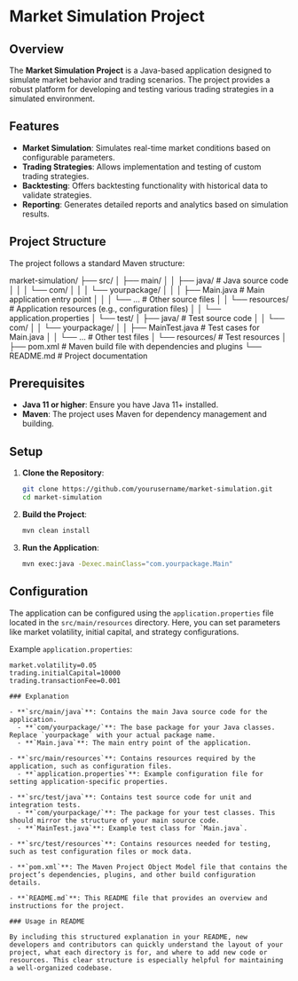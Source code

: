 # Market Simulation Project

## Overview

The **Market Simulation Project** is a Java-based application designed to simulate market behavior and trading scenarios. The project provides a robust platform for developing and testing various trading strategies in a simulated environment.

## Features

- **Market Simulation**: Simulates real-time market conditions based on configurable parameters.
- **Trading Strategies**: Allows implementation and testing of custom trading strategies.
- **Backtesting**: Offers backtesting functionality with historical data to validate strategies.
- **Reporting**: Generates detailed reports and analytics based on simulation results.

## Project Structure

The project follows a standard Maven structure:

market-simulation/
├── src/
│   ├── main/
│   │   ├── java/                             # Java source code
│   │   │   └── com/
│   │   │       └── yourpackage/
│   │   │           ├── Main.java              # Main application entry point
│   │   │           └── ...                    # Other source files
│   │   └── resources/                         # Application resources (e.g., configuration files)
│   │       └── application.properties
│   └── test/
│       ├── java/                              # Test source code
│       │   └── com/
│       │       └── yourpackage/
│       │           ├── MainTest.java          # Test cases for Main.java
│       │           └── ...                    # Other test files
│       └── resources/                         # Test resources
│
├── pom.xml                                    # Maven build file with dependencies and plugins
└── README.md                                  # Project documentation

## Prerequisites

- **Java 11 or higher**: Ensure you have Java 11+ installed.
- **Maven**: The project uses Maven for dependency management and building.

## Setup

1. **Clone the Repository**:

    ```bash
    git clone https://github.com/yourusername/market-simulation.git
    cd market-simulation
    ```

2. **Build the Project**:

    ```bash
    mvn clean install
    ```

3. **Run the Application**:

    ```bash
    mvn exec:java -Dexec.mainClass="com.yourpackage.Main"
    ```

## Configuration

The application can be configured using the `application.properties` file located in the `src/main/resources` directory. Here, you can set parameters like market volatility, initial capital, and strategy configurations.

Example `application.properties`:

```properties
market.volatility=0.05
trading.initialCapital=10000
trading.transactionFee=0.001

### Explanation

- **`src/main/java`**: Contains the main Java source code for the application.
  - **`com/yourpackage/`**: The base package for your Java classes. Replace `yourpackage` with your actual package name.
  - **`Main.java`**: The main entry point of the application.

- **`src/main/resources`**: Contains resources required by the application, such as configuration files.
  - **`application.properties`**: Example configuration file for setting application-specific properties.

- **`src/test/java`**: Contains test source code for unit and integration tests.
  - **`com/yourpackage/`**: The package for your test classes. This should mirror the structure of your main source code.
  - **`MainTest.java`**: Example test class for `Main.java`.

- **`src/test/resources`**: Contains resources needed for testing, such as test configuration files or mock data.

- **`pom.xml`**: The Maven Project Object Model file that contains the project’s dependencies, plugins, and other build configuration details.

- **`README.md`**: This README file that provides an overview and instructions for the project.

### Usage in README

By including this structured explanation in your README, new developers and contributors can quickly understand the layout of your project, what each directory is for, and where to add new code or resources. This clear structure is especially helpful for maintaining a well-organized codebase.
